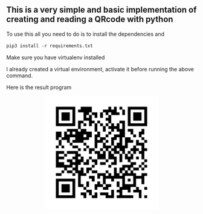 ## This is a very simple and basic implementation of creating and reading a QRcode with python

To use this all you need to do is to install the dependencies and

```python
pip3 install -r requirements.txt
```

Make sure you have virtualenv installed

I already created a virtual environment, activate it before running the above command.

Here is the result program

<div style="width:300px; height:100px; margin:0 auto ">

![](image.jpg)

</div>
